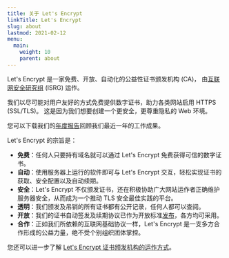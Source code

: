 ```yaml
---
title: 关于 Let's Encrypt
linkTitle: Let's Encrypt
slug: about
lastmod: 2021-02-12
menu:
  main:
    weight: 10
    parent: about
---
```


Let's Encrypt 是一家免费、开放、自动化的公益性证书颁发机构 (CA)， 由[互联网安全研究组](https://www.abetterinternet.org/) (ISRG) 运作。

我们以尽可能对用户友好的方式免费提供数字证书，助力各类网站启用 HTTPS (SSL/TLS)。 这是因为我们想要创建一个更安全，更尊重隐私的 Web 环境。

您可以下载我们的[年度报告](https://www.abetterinternet.org/annual-reports/)回顾我们最近一年的工作成果。

Let's Encrypt 的宗旨是：

* **免费**：任何人只要持有域名就可以通过 Let's Encrypt 免费获得可信的数字证书。
* **自动**：使用服务器上运行的软件即可与 Let's Encrypt 交互，轻松实现证书的获取、安全配置以及自动续期。
* **安全**：Let's Encrypt 不仅颁发证书，还在积极协助广大网站运作者正确维护服务器安全，从而成为一个推动 TLS 安全最佳实践的平台。
* **透明**：我们颁发及吊销的所有证书都有公开记录，任何人都可以查阅。
* **开放**：我们的证书自动签发及续期协议已作为开放标准[发布](https://tools.ietf.org/html/rfc8555)，各方均可采用。
* **合作**：正如我们所依赖的互联网基础协议一样，Let's Encrypt 是一支多方合作形成的公益力量，绝不受个别组织团体掌控。

您还可以进一步了解 [Let's Encrypt 证书颁发机构的运作方式](/how-it-works)。
